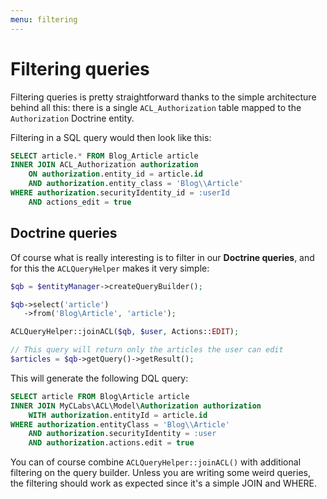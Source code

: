 ```yaml
---
menu: filtering
---
```


# Filtering queries

Filtering queries is pretty straightforward thanks to the simple architecture behind all this:
there is a single `ACL_Authorization` table mapped to the `Authorization` Doctrine entity.

Filtering in a SQL query would then look like this:

```sql
SELECT article.* FROM Blog_Article article
INNER JOIN ACL_Authorization authorization
    ON authorization.entity_id = article.id
    AND authorization.entity_class = 'Blog\\Article'
WHERE authorization.securityIdentity_id = :userId
    AND actions_edit = true
```

## Doctrine queries

Of course what is really interesting is to filter in our **Doctrine queries**, and for this the
`ACLQueryHelper` makes it very simple:

```php
$qb = $entityManager->createQueryBuilder();

$qb->select('article')
   ->from('Blog\Article', 'article');

ACLQueryHelper::joinACL($qb, $user, Actions::EDIT);

// This query will return only the articles the user can edit
$articles = $qb->getQuery()->getResult();
```

This will generate the following DQL query:

```sql
SELECT article FROM Blog\Article article
INNER JOIN MyCLabs\ACL\Model\Authorization authorization
    WITH authorization.entityId = article.id
WHERE authorization.entityClass = 'Blog\\Article'
    AND authorization.securityIdentity = :user
    AND authorization.actions.edit = true
```

You can of course combine `ACLQueryHelper::joinACL()` with additional filtering on the query builder.
Unless you are writing some weird queries, the filtering should work as expected since it's a simple
JOIN and WHERE.
